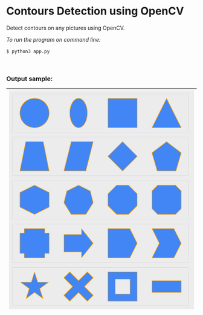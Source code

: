 # Contours Detection using OpenCV

Detect contours on any pictures using OpenCV.

_To run the program on command line:_

```sh
$ python3 app.py
```

</br>

### Output sample:

| ![thumbnail](/images/output.jpg) |
| -------------------------------- |

